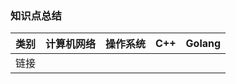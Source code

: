 ### 知识点总结

| 类别 | 计算机网络 | 操作系统 | C++  | Golang |
| ---- | ---------- | -------- | ---- | ------ |
| 链接 |            |          |      |        |

